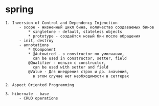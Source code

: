 # spring 

    1. Inversion of Control and Dependency Injenction
          - scope - жизненный цикл бина, количество создаваемых бинов
              * singletone - default, stateless objects
              * prototype - создаётся новый бин после обращения
          - init, destroy
          - annotations
              * @Component
              * @Autowired - в constructor по умолчанию, 
                can be used in constructor, setter, field
              @Qualifier - нельзя с constructor, 
                can be used with setter and field
              @Value - Для внедрения строк и др. значений, 
                в этом случае нет необходимости в сеттерах  

    2. Aspect Oriented Programming
    
    3. hibernate - base
          - CRUD operations
